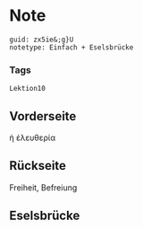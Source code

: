 # Note
```
guid: zx5ie&;g}U
notetype: Einfach + Eselsbrücke
```

### Tags
```
Lektion10
```

## Vorderseite
ἡ ἐλευθερία

## Rückseite
Freiheit, Befreiung

## Eselsbrücke

